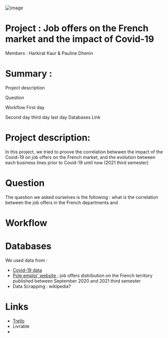 ![image](https://user-images.githubusercontent.com/87381655/139122032-065c4004-0770-4637-94bd-bd2fe5a33d2f.png)

# Project : Job offers on the French market and the impact of Covid-19 
Members : Harkirat Kaur & Pauline Dhenin 

# Summary : 
Project description

Question

Workflow 
First day

Second day
third day 
last day 
Databases 
Link
# Project description:
In this project, we tried to proove the correlation betwwen the impact of the Covid-19 on job offers on the French market, and the evolution between each business lines prior to Covid-19 until now (2021 third semester)

# Question
The question we asked ourselves is the following : what is the correlation between the job offers in the French departments and 

# Workflow

# Databases 
We used data from : 
- <a href="https://www.data.gouv.fr/fr/datasets/chiffres-cles-concernant-lepidemie-de-covid19-en-france/">Covid-19 data</a>
- <a href="https://statistiques.pole-emploi.org/offres/offres?fk=D&lc=0&nd=0&pp=20203-20211&ss=1">Pole emploi' website </a>: job offers distribution on the French territory published between September 2020 and 2021 third semester
- Data Scrapping :   wikipedia?

# Links
* <a href="https://trello.com/b/xzHaVUwm/kanban-template">Trello</a>
* Livrable
*  
